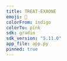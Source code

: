 ```yaml
---
title: TREAT-EXAONE
emoji: 🥤
colorFrom: indigo
colorTo: pink
sdk: gradio
sdk_version: "5.11.0"
app_file: app.py
pinned: true
---
```

